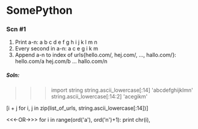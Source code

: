 # SomePython

### Scn #1
1. Print a-n: a b c d e f g h i j k l m n
2. Every second in a-n: a c e g i k m
3. Append a-n to index of urls{hello.com/, hej.com/, ..., hallo.com/}: hello.com/a hej.com/b ... hallo.com/n

##### Soln:

>>> import string
>>> string.ascii_lowercase[:14]
'abcdefghijklmn'
>>> string.ascii_lowercase[:14:2]
'acegikm'

[i + j for i, j in zip(list_of_urls, string.ascii_lowercase[:14])]

<<<-OR->>>
for i in range(ord('a'), ord('n')+1):
    print chr(i),
